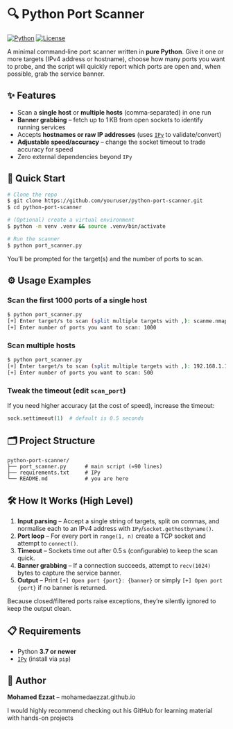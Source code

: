 # 🔍 Python Port Scanner

[![Python](https://img.shields.io/badge/python-3.7%2B-blue.svg)](https://www.python.org/downloads/)
[![License](https://img.shields.io/badge/License-MIT-yellow.svg)](/LICENSE)

A minimal command‑line port scanner written in **pure Python**. Give it one or more targets (IPv4 address or hostname), choose how many ports you want to probe, and the script will quickly report which ports are open and, when possible, grab the service banner.


## ✨ Features

- Scan a **single host** or **multiple hosts** (comma‑separated) in one run
- **Banner grabbing** – fetch up to 1 KB from open sockets to identify running services
- Accepts **hostnames or raw IP addresses** (uses [`IPy`](https://pypi.org/project/IPy/) to validate/convert)
- **Adjustable speed/accuracy** – change the socket timeout to trade accuracy for speed
- Zero external dependencies beyond `IPy`


## 🚀 Quick Start

```bash
# Clone the repo
$ git clone https://github.com/youruser/python-port-scanner.git
$ cd python-port-scanner

# (Optional) create a virtual environment
$ python -m venv .venv && source .venv/bin/activate

# Run the scanner
$ python port_scanner.py
```

You’ll be prompted for the target(s) and the number of ports to scan.


## ⚙️ Usage Examples

### Scan the first 1000 ports of a single host
```bash
$ python port_scanner.py
[+] Enter target/s to scan (split multiple targets with ,): scanme.nmap.org
[+] Enter number of ports you want to scan: 1000
```

### Scan multiple hosts
```bash
$ python port_scanner.py
[+] Enter target/s to scan (split multiple targets with ,): 192.168.1.10,example.com,10.0.0.5
[+] Enter number of ports you want to scan: 500
```

### Tweak the timeout (edit `scan_port`)
If you need higher accuracy (at the cost of speed), increase the timeout:

```python
sock.settimeout(1)  # default is 0.5 seconds
```

## 🗂️ Project Structure

```
python-port-scanner/
├── port_scanner.py      # main script (≈90 lines)
├── requirements.txt     # IPy
└── README.md            # you are here
```

## 🛠️ How It Works (High Level)

1. **Input parsing** – Accept a single string of targets, split on commas, and normalise each to an IPv4 address with `IPy`/`socket.gethostbyname()`.
2. **Port loop** – For every port in `range(1, n)` create a TCP socket and attempt to `connect()`.
3. **Timeout** – Sockets time out after 0.5 s (configurable) to keep the scan quick.
4. **Banner grabbing** – If a connection succeeds, attempt to `recv(1024)` bytes to capture the service banner.
5. **Output** – Print `[+] Open port {port}: {banner}` or simply `[+] Open port {port}` if no banner is returned.

Because closed/filtered ports raise exceptions, they’re silently ignored to keep the output clean.


## 📋 Requirements

- Python **3.7 or newer**
- [`IPy`](https://pypi.org/project/IPy/) (install via `pip`)


## 👤 Author

**Mohamed Ezzat** – mohamedaezzat.github.io

I would highly recommend checking out his GitHub for learning material with hands-on projects
